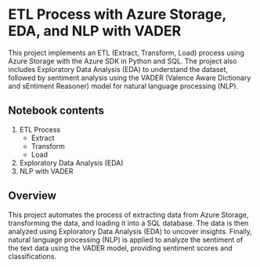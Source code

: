# ETL Process with Azure Storage, EDA, and NLP with VADER

This project implements an ETL (Extract, Transform, Load) process using Azure Storage with the Azure SDK in Python and SQL. The project also includes Exploratory Data Analysis (EDA) to understand the dataset, followed by sentiment analysis using the VADER (Valence Aware Dictionary and sEntiment Reasoner) model for natural language processing (NLP).

## Notebook contents

1. ETL Process
    - Extract
    - Transform
    - Load
2. Exploratory Data Analysis (EDA)
3. NLP with VADER


## Overview

This project automates the process of extracting data from Azure Storage, transforming the data, and loading it into a SQL database. The data is then analyzed using Exploratory Data Analysis (EDA) to uncover insights. Finally, natural language processing (NLP) is applied to analyze the sentiment of the text data using the VADER model, providing sentiment scores and classifications.


